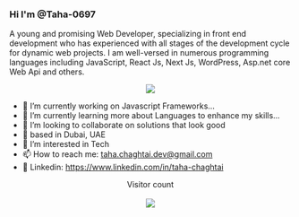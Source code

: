 ### Hi I'm @Taha-0697

A young and promising Web Developer, specializing in front end development who has experienced with all stages of the development cycle for dynamic web projects. I am well-versed in numerous programming languages including JavaScript, React Js, Next Js, WordPress, Asp.net core Web Api and others.

<p align = "center">
  <img align="center" src="https://github-readme-streak-stats.herokuapp.com/?user=Taha-0697&theme=dark" />
</p>

- 🔭 I’m currently working on Javascript Frameworks...
- 🌱 I’m currently learning more about Languages to enhance my skills...
- 💞️ I’m looking to collaborate on solutions that look good
- 🔔 based in Dubai, UAE
- 👀 I’m interested in Tech
- 📫 How to reach me: taha.chaghtai.dev@gmail.com 
- 📌 Linkedin: https://www.linkedin.com/in/taha-chaghtai


<p align="center"> 
  Visitor count<br>
  <br/>
  <img src="https://profile-counter.glitch.me/Taha-0697/count.svg" />
</p>
